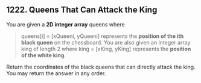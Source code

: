 ## 1222. Queens That Can Attack the King

You are given a **2D integer array** queens where 
> queens[i] = [xQueeni, yQueeni] represents the **position of the ith black queen** on the chessboard. 
You are also given an integer array king of length 2 where 
> king = [xKing, yKing] represents the **position of the white king**.

Return the coordinates of the black queens that can directly attack the king. You may return the answer in any order.